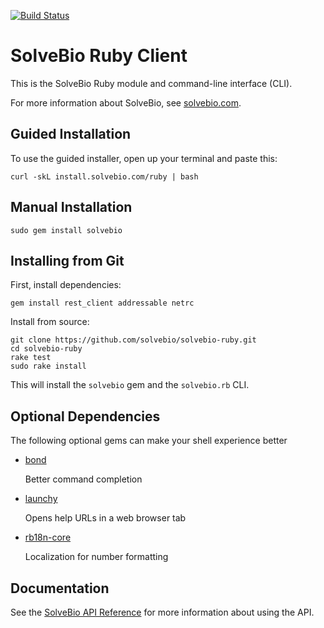 [![Build Status](https://travis-ci.org/solvebio/solvebio-ruby.svg)](https://travis-ci.org/solvebio/solvebio-ruby)

SolveBio Ruby Client
====================

This is the SolveBio Ruby module and command-line interface (CLI).

For more information about SolveBio, see [solvebio.com](https://www.solvebio.com).


Guided Installation
-------------------

To use the guided installer, open up your terminal and paste this:

    curl -skL install.solvebio.com/ruby | bash


Manual Installation
-------------------

    sudo gem install solvebio


Installing from Git
-------------------

First, install dependencies:
	
    gem install rest_client addressable netrc

Install from source:

    git clone https://github.com/solvebio/solvebio-ruby.git
	cd solvebio-ruby
    rake test
    sudo rake install


This will install the `solvebio` gem and the `solvebio.rb` CLI.


Optional Dependencies
---------------------

The following optional gems can make your shell experience better

* [bond](http://tagaholic.me/bond/)

    Better command completion

* [launchy](https://github.com/copiousfreetime/launchy)

    Opens help URLs in a web browser tab

* [rb18n-core](https://https://github.com/ai/r18n)

    Localization for number formatting


Documentation
-------------

See the [SolveBio API Reference](https://www.solvebio.com/docs/api/?ruby) for more information about using the API.
